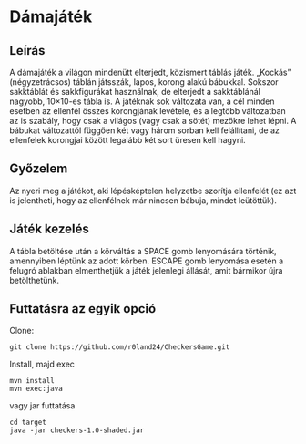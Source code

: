 Dámajáték
======

Leírás
------
A dámajáték a világon mindenütt elterjedt, közismert táblás játék. „Kockás” (négyzetrácsos) táblán játsszák, lapos, korong alakú bábukkal. Sokszor sakktáblát és sakkfigurákat használnak, de elterjedt a sakktáblánál nagyobb, 10×10-es tábla is. A játéknak sok változata van, a cél minden esetben az ellenfél összes korongjának levétele, és a legtöbb változatban az is szabály, hogy csak a világos (vagy csak a sötét) mezőkre lehet lépni. A bábukat változattól függően két vagy három sorban kell felállítani, de az ellenfelek korongjai között legalább két sort üresen kell hagyni.

Győzelem 
------
Az nyeri meg a játékot, aki lépésképtelen helyzetbe szorítja ellenfelét (ez azt is jelentheti, hogy az ellenfélnek már nincsen bábuja, mindet leütöttük).

Játék kezelés
------
A tábla betöltése után a körváltás a SPACE gomb lenyomására történik, amennyiben léptünk az adott körben. ESCAPE gomb lenyomása esetén a felugró ablakban elmenthetjük a játék jelenlegi állását, amit bármikor újra betölthetünk.

Futtatásra az egyik opció
------
 Clone:
 ````    
 git clone https://github.com/r0land24/CheckersGame.git
 ````
 Install, majd exec
 ````    
 mvn install
 mvn exec:java
 ```` 
 vagy jar futtatása
 ````    
 cd target
 java -jar checkers-1.0-shaded.jar
 ```` 